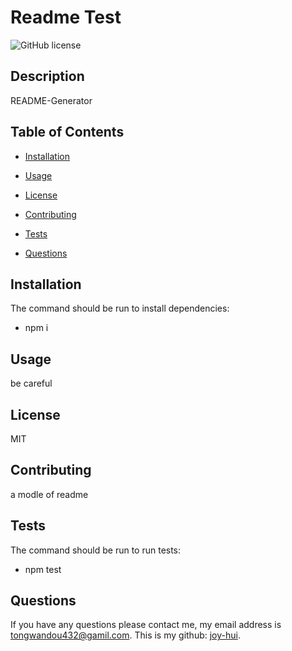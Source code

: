
# Readme Test
![GitHub license](https://img.shields.io/badge/license-MIT-blue.svg)
## Description

README-Generator

## Table of Contents 

* [Installation](#installation)

* [Usage](#usage)

* [License](#license)

* [Contributing](#contributing)

* [Tests](#tests)

* [Questions](#questions)

## Installation

The command should be run to install dependencies:

* npm i

## Usage

be  careful

## License

MIT
  
## Contributing

a modle of readme

## Tests

The command should be run to run tests:

* npm test

## Questions

If you have any questions please contact me, my email address is tongwandou432@gamil.com. 
This is my github: [joy-hui](https://github.com/joy-hui/).
  